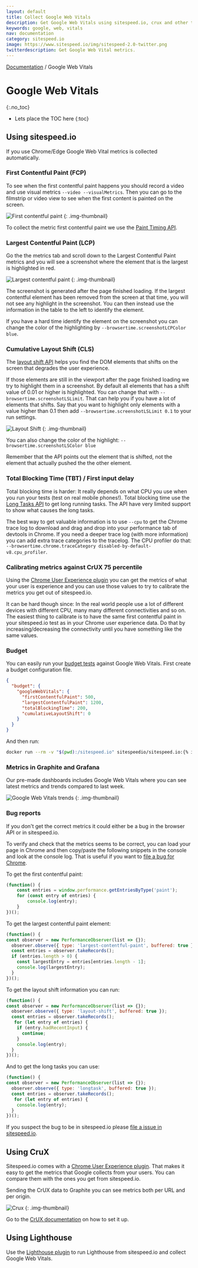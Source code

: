 ```yaml
---
layout: default
title: Collect Google Web Vitals
description: Get Google Web Vitals using sitespeed.io, crux and other tools.
keywords: google, web, vitals
nav: documentation
category: sitespeed.io
image: https://www.sitespeed.io/img/sitespeed-2.0-twitter.png
twitterdescription: Get Google Web Vital metrics.
---
```

[Documentation](/documentation/sitespeed.io/) / Google Web Vitals

# Google Web Vitals
{:.no_toc}

* Lets place the TOC here
{:toc}

## Using sitespeed.io
If you use Chrome/Edge Google Web Vital metrics is collected automatically.

### First Contentful Paint (FCP)

To see when the first contentful paint happens you should record a video and use visual metrics ```--video --visualMetrics```. Then you can go to the filmstrip or video view to see when the first content is painted on the screen.

![First contentful paint]({{site.baseurl}}/img/filmstrip-ls.jpg)
{: .img-thumbnail}

To collect the metric first contentful paint we use the [Paint Timing API](https://w3c.github.io/paint-timing/).

### Largest Contentful Paint (LCP)

Go the the metrics tab and scroll down to the Largest Contentful Paint metrics and you will see a screenshot where the element that is the largest is highlighted in red. 

![Largest contentful paint]({{site.baseurl}}/img/lcp-result.png)
{: .img-thumbnail}

The screenshot is generated after the page finished loading. If the largest contentful element has been removed from the screen at that time, you will not see any highlight in the screenshot. You can then instead use the information in the table to the left to identify the element.

If you have a hard time identify the element on the screenshot you can change the color of the highlighting by `--browsertime.screenshotLCPColor blue`.
### Cumulative Layout Shift (CLS)

The [layout shift API](https://wicg.github.io/layout-instability/) helps you find the DOM elements that shifts on the screen that degrades the user experience. 

If those elements are still in the viewport after the page finished loading we try to highlight them in a screenshot. By default all elements that has a shift value of 0.01 or higher is highlighted. You can change that with `--browsertime.screenshotLSLimit`. That can help you if you have a lot of elements that shifts. Say that you want to highlight only elements with a value higher than 0.1 then add `--browsertime.screenshotLSLimit 0.1` to your run settings.

![Layout Shift]({{site.baseurl}}/img/ls-result.png)
{: .img-thumbnail}

You can also change the color of the highlight: `--browsertime.screenshotLSColor blue`

Remember that the  API points out the element that is shifted, not the element that actually pushed the the other element.

### Total Blocking Time (TBT) / First input delay
Total blocking time is harder: It really depends on what CPU you use when you run your tests (test on real mobile phones!). Total blocking time use the [Long Tasks API](https://w3c.github.io/longtasks/) to get long running tasks. The API have very limited support to show what causes the long tasks. 

The best way to get valuable information is to use `--cpu` to get the Chrome trace log to download and drag and drop into your performance tab of devtools in Chrome. If you need a deeper trace log (with more information) you can add extra trace categories to the tracelog. The CPU profiler do that:  `--browsertime.chrome.traceCategory disabled-by-default-v8.cpu_profiler`.

### Calibrating metrics against CrUX 75 percentile
Using the [Chrome User Experience plugin](/documentation/sitespeed.io/crux/) you can get the metrics of what your user is experience and you can use those values to try to calibrate the metrics you get out of sitespeed.io. 

It can be hard though since: In the real world people use a lot of different devices with different CPU, many many different connectivities and so on. The easiest thing to calibrate is to have the same first contentful paint in your sitespeed.io test as in your Chrome user experience data. Do that by increasing/decreasing the connectivity until you have something like the same values.

### Budget

You can easily run your [budget tests](/documentation/sitespeed.io/performance-budget/) against Google Web Vitals. First create a budget configuration file.

~~~json
{
  "budget": {
    "googleWebVitals": {
      "firstContentfulPaint": 500,
      "largestContentfulPaint": 1200,
      "totalBlockingTime": 200,
      "cumulativeLayoutShift": 0
    }
  }
}
~~~

And then run:

~~~bash
docker run --rm -v "$(pwd):/sitespeed.io" sitespeedio/sitespeed.io:{% include version/sitespeed.io.txt %} --budget.configPath budget.json https://www.sitespeed.io/
~~~


### Metrics in Graphite and Grafana

Our pre-made dashboards includes Google Web Vitals where you can see latest metrics and trends compared to last week.

![Google Web Vitals trends]({{site.baseurl}}/img/Google-Web-Vitals-trends.png)
{: .img-thumbnail}



### Bug reports
If you don't get the correct metrics it could either be a bug in the browser API or in sitespeed.io.

To verify and check that the metrics seems to be correct, you can load your page in Chrome and then copy/paste the following snippets in the console and look at the console log. That is useful if you want to [file a bug for Chrome](https://bugs.chromium.org/p/chromium/issues/entry).


To get the first contentful paint:

~~~javascript
(function() {
    const entries = window.performance.getEntriesByType('paint');
    for (const entry of entries) {
        console.log(entry);
    }
})();
~~~

To get the largest contentful paint element:

~~~javascript
(function() {
const observer = new PerformanceObserver(list => {});
  observer.observe({ type: 'largest-contentful-paint', buffered: true });
  const entries = observer.takeRecords();
  if (entries.length > 0) {
    const largestEntry = entries[entries.length - 1];
    console.log(largestEntry);
  }
})();
~~~

To get the layout shift information you can run:

~~~javascript
(function() {
const observer = new PerformanceObserver(list => {});
  observer.observe({ type: 'layout-shift', buffered: true });
  const entries = observer.takeRecords();
   for (let entry of entries) {
    if (entry.hadRecentInput) {
      continue;
    } 
    console.log(entry);
  }
})();
~~~


And to get the long tasks you can use:

~~~javascript
(function() {
const observer = new PerformanceObserver(list => {});
  observer.observe({ type: 'longtask', buffered: true });
  const entries = observer.takeRecords();
   for (let entry of entries) {
    console.log(entry);
  }
})();
~~~

If you suspect the bug to be in sitespeed.io please [file a issue in sitespeed.io](https://github.com/sitespeedio/sitespeed.io/issues).
## Using CruX
Sitespeed.io comes with a [Chrome User Experience plugin](/documentation/sitespeed.io/crux/). That makes it easy to get the metrics that Google collects from your users. You can compare them with the ones you get from  sitespeed.io. 

Sending the CrUX data to Graphite you can see metrics both per URL and per origin. 

![Crux]({{site.baseurl}}/img/crux-google-web-vitals.png)
{: .img-thumbnail}

Go to the [CrUX documentation](/documentation/sitespeed.io/crux/) on how to set it up.
## Using Lighthouse
Use the [Lighthouse plugin](/documentation/sitespeed.io/lighthouse/) to run Lighthouse from sitespeed.io and collect Google Web Vitals.